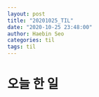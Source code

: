 ```yaml
---
layout: post
title: "20201025_TIL"
date: "2020-10-25 23:48:00"
author: Haebin Seo
categories: til
tags: til
---
```

# 오늘 한 일